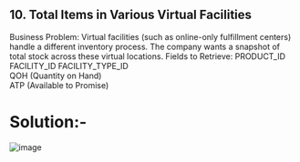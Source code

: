 ## 10. Total Items in Various Virtual Facilities
Business Problem:
Virtual facilities (such as online-only fulfillment centers) handle a different inventory process. The company wants a snapshot of total stock across these virtual locations.
Fields to Retrieve:
PRODUCT_ID
FACILITY_ID
FACILITY_TYPE_ID  
QOH (Quantity on Hand)  
ATP (Available to Promise)  
# Solution:-  
![image](https://github.com/user-attachments/assets/99f22913-5875-4cf3-aea0-aec5c260df71)
